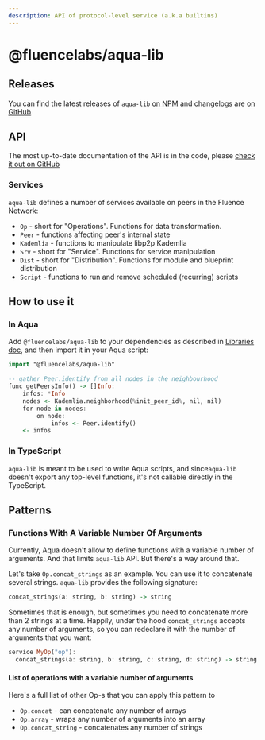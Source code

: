 ```yaml
---
description: API of protocol-level service (a.k.a builtins)
---
```


# @fluencelabs/aqua-lib

## Releases

You can find the latest releases of `aqua-lib` [on NPM](https://www.npmjs.com/package/@fluencelabs/aqua-lib) and changelogs are [on GitHub](https://github.com/fluencelabs/aqua-lib/releases)

## API

The most up-to-date documentation of the API is in the code, please [check it out on GitHub](https://github.com/fluencelabs/aqua-lib/blob/main/builtin.aqua)

### Services

`aqua-lib` defines a number of services available on peers in the Fluence Network:

* `Op` - short for "Operations". Functions for data transformation.
* `Peer` - functions affecting peer's internal state
* `Kademlia` - functions to manipulate libp2p Kademlia
* `Srv` - short for "Service". Functions for service manipulation
* `Dist` - short for "Distribution". Functions for module and blueprint distribution
* `Script` - functions to run and remove scheduled (recurring) scripts

## How to use it

### In Aqua

Add `@fluencelabs/aqua-lib` to your dependencies as described in [Libraries doc](./), and then import it in your Aqua script:

```haskell
import "@fluencelabs/aqua-lib"

-- gather Peer.identify from all nodes in the neighbourhood
func getPeersInfo() -> []Info:
    infos: *Info
    nodes <- Kademlia.neighborhood(%init_peer_id%, nil, nil)
    for node in nodes:
        on node:
            infos <- Peer.identify()
    <- infos
```

### In TypeScript

`aqua-lib` is meant to be used to write Aqua scripts, and since`aqua-lib` doesn't export any top-level functions, it's not callable directly in the TypeScript.&#x20;

## Patterns

### Functions With A Variable Number Of Arguments

Currently, Aqua doesn't allow to define functions with a variable number of arguments. And  that limits `aqua-lib` API. But there's a way around that.

Let's take `Op.concat_strings` as an example. You can use it to concatenate several strings. `aqua-lib` provides the following signature:

```haskell
concat_strings(a: string, b: string) -> string
```

Sometimes that is enough, but sometimes you need to concatenate more than 2 strings at a time. Happily, under the hood `concat_strings` accepts any number of arguments, so you can redeclare it with the number of arguments that you want:

```haskell
service MyOp("op"):
  concat_strings(a: string, b: string, c: string, d: string) -> string
```

#### List of operations with a variable number of arguments

Here's a full list of other Op-s that you can apply this pattern to

* `Op.concat` - can concatenate any number of arrays
* `Op.array` - wraps any number of arguments into an array
* `Op.concat_string` - concatenates any number of strings
